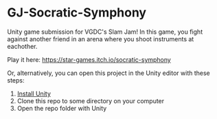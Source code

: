# GJ-Socratic-Symphony
Unity game submission for VGDC's Slam Jam! In this game, you fight against another friend in an arena where you shoot instruments at eachother.

Play it here: https://star-games.itch.io/socratic-symphony

Or, alternatively, you can open this project in the Unity editor with these steps:
1. [Install Unity](https://unity.com/)
2. Clone this repo to some directory on your computer
3. Open the repo folder with Unity
